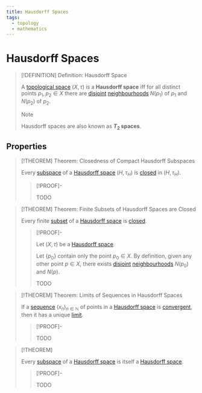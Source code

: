 ```yaml
---
title: Hausdorff Spaces
tags:
  - topology
  - mathematics
---
```


# Hausdorff Spaces

>[!DEFINITION] Definition: Hausdorff Space
>
>A [topological space](Topological%20Spaces/index.md) $(X,\tau)$ is a **Hausdorff space** iff for all distinct points $p_1,p_2 \in X$ there are [disjoint](../../Set%20Theory/Disjoint%20Sets.md) [neighbourhoods](Topological%20Spaces/Neighborhoods.md) $N(p_1)$ of $p_1$ and $N(p_2)$ of $p_2$.
>
>>[!NOTE]
>>
>>Hausdorff spaces are also known as **$T_2$ spaces**.
>>
>

## Properties

>[!THEOREM] Theorem: Closedness of Compact Hausdorff Subspaces
>
>Every [](Compactness/index.md#^compactness-of-a-topological-space) [subspace](Topological%20Subspaces.md) of a [Hausdorff space](Hausdorff%20Spaces.md) $(H,\tau_H)$ is [closed](Topological%20Spaces/Closed%20Sets.md) in $(H,\tau_H)$.
>
>>[!PROOF]-
>>
>>TODO
>>
>

>[!THEOREM] Theorem: Finite Subsets of Hausdorff Spaces are Closed
>
>Every finite [subset](../../Set%20Theory/index.md) of a [Hausdorff space](Hausdorff%20Spaces.md) is [closed](Topological%20Spaces/Closed%20Sets.md).
>
>>[!PROOF]-
>>
>>Let $(X, \tau)$ be a [Hausdorff space](Hausdorff%20Spaces.md).
>>
>>Let $\{p_0\}$ contain only the point $p_0 \in X$. By definition, given any other point $p \in X$, there exists [disjoint](../../Set%20Theory/Disjoint%20Sets.md) [neighbourhoods](Topological%20Spaces/Neighborhoods.md) $N(p_0)$ and $N(p)$.
>>
>>TODO
>>
>

>[!THEOREM] Theorem: Limits of Sequences in Hausdorff Spaces
>
>If a [sequence](../../Analysis/Functions/Sequences/Sequences.md) $(x_n)_{n \in \mathbb{N}}$ of points in a [Hausdorff space](Hausdorff%20Spaces.md) is [convergent](../../Analysis/Functions/Sequences/Convergence%20of%20Sequences.md), then it has a unique [limit](../../Analysis/Functions/Sequences/Limit%20of%20a%20Sequence.md).
>
>>[!PROOF]-
>>
>>TODO
>>
>

>[!THEOREM]
>
>Every [subspace](Topological%20Subspaces.md) of a [Hausdorff space](Hausdorff%20Spaces.md) is itself a [Hausdorff space](Hausdorff%20Spaces.md).
>
>>[!PROOF]-
>>
>>TODO
>>
>